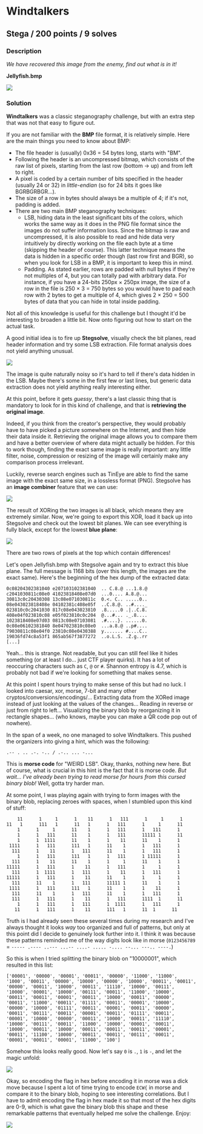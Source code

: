 # Windtalkers

## Stega / 200 points / 9 solves

### Description

*We have recovered this image from the enemy, find out what is in it!*

**Jellyfish.bmp**

![](https://i.imgur.com/PacVejA.jpg)

### Solution

**Windtalkers** was a classic steganography challenge, but with an extra step that was not that easy to figure out.

If you are not familiar with the **BMP** file format, it is relatively simple. Here are the main things you need to know about BMP:

* The file header is (usually) 0x36 = 54 bytes long, starts with "BM".
* Following the header is an uncompressed bitmap, which consists of the raw list of pixels, starting from the last row (bottom -> up) and from left to right.
* A pixel is coded by a certain number of bits specified in the header (usually 24 or 32) in *little-endian* (so for 24 bits it goes like BGRBGRBGR...).
* The size of a row in bytes should always be a multiple of 4; if it's not, padding is added.
* There are two main BMP steganography techniques:
    * LSB, hiding data in the least significant bits of the colors, which works the same way as it does in the PNG file format since the images do not suffer information loss. Since the bitmap is raw and uncompressed, it is also possible to read and hide data very intuitively by directly working on the file each byte at a time (skipping the header of course). This latter technique means the data is hidden in a specific order though (last row first and BGR), so when you look for LSB in a BMP, it is important to keep this in mind.
    * Padding. As stated earlier, rows are padded with null bytes if they're not multiples of 4, but you can totally pad with arbitrary data. For instance, if you have a 24-bits 250px × 250px image, the size of a row in the file is 250 × 3 = 750 bytes so you would have to pad each row with 2 bytes to get a multiple of 4, which gives 2 × 250 = 500 bytes of data that you can hide in total inside padding.

Not all of this knowledge is useful for this challenge but I thought it'd be interesting to broaden a little bit. Now onto figuring out how to start on the actual task.

A good initial idea is to fire up **Stegsolve**, visually check the bit planes, read header information and try some LSB extraction. File format analysis does not yield anything unusual.

![](https://i.imgur.com/DVkYVE1.png)

The image is quite naturally noisy so it's hard to tell if there's data hidden in the LSB. Maybe there's some in the first few or last lines, but generic data extraction does not yield anything really interesting either.

At this point, before it gets *guessy*, there's a last classic thing that is mandatory to look for in this kind of challenge, and that is **retrieving the original image**.

Indeed, if you think from the creator's perspective, they would probably have to have picked a picture somewhere on the Internet, and then hide their data inside it. Retrieving the original image allows you to compare them and have a better overview of where data might actually be hidden. For this to work though, finding the exact same image is really important: any little filter, noise, compression or resizing of the image will certainly make any comparison process irrelevant.

Luckily, reverse search engines such as TinEye are able to find the same image with the exact same size, in a lossless format (PNG). Stegsolve has an **image combiner** feature that we can use:

![](https://i.imgur.com/HulUsvG.png)

The result of XORing the two images is all black, which means they are extremely similar. Now, we're going to export this XOR, load it back up into Stegsolve and check out the lowest bit planes. We can see everything is fully black, except for the lowest **blue plane**:

![](https://i.imgur.com/60D1upv.png)

There are two rows of pixels at the top which contain differences!

Let's open Jellyfish.bmp with Stegsolve again and try to extract this blue plane. The full message is 1168 bits (over this length, the images are the exact same). Here's the beginning of the hex dump of the extracted data:

```=
0c08204302381040 e207103102381040  .. C.8.@ ...1.8.@
c2041030811c08e0 41023818408e07d0  ...0.... A.8.@...
30813c0c20430308 13c08e071030811c  0.<. C.. .....0..
08e043023818408e 04102381c408e05f  ..C.8.@. ..#...._
023810c0c2041030 817c08e043023810  .8.....0 .|..C.8.
408e04f023810c08 e05f023810c0c204  @...#... ._.8....
1023818408e07d03 0813c08e07103081  .#....}. ......0.
0c08e06102381840 8e047023810c08e0  ...a.8.@ ..p#....
79030811c08e04f0 23810c08e0430388  y....... #....C..
19036fd74c8a53f1 865ab567f3877272  ..o.L.S. .Z.g..rr
[...]
```

Yeah... this is strange. Not readable, but you can still feel like it hides something (or at least I do... just CTF player quirks). It has a lot of reoccuring characters such as `C`, `@` or `#`. Shannon entropy is 4.7, which is probably not bad if we're looking for something that makes sense.

At this point I spent hours trying to make sense of this but had no luck. I looked into caesar, xor, morse, 7-bit and many other cryptos/conversions/encodings/... Extracting data from the XORed image instead of just looking at the values of the changes... Reading in reverse or just from right to left... Visualizing the binary blob by reorganizing it in rectangle shapes... (who knows, maybe you can make a QR code pop out of nowhere).

In the span of a week, no one managed to solve Windtalkers. This pushed the organizers into giving a hint, which was the following:

```
.-- . .. .-. -.. / .-.. ... -...
```

This is **morse code** for "WEIRD LSB". Okay, thanks, nothing new here. But of course, what is crucial in this hint is the fact that it is morse code. *But wait... I've already been trying to read morse for hours from this cursed binary blob!* Well, gotta try harder man.

At some point, I was playing again with trying to form images with the binary blob, replacing zeroes with spaces, when I stumbled upon this kind of stuff:

```
    11      1     1      1    11      1   111      1     1      1
11   1      111   1      11   1      1   111      1     1      11
    1      1     1      11    1      1   111      1   111      1 
    1      1   111      11    1      1   111      11111 1      11
    1      1  1111      11    1      1    11      11    1      1 
 1111      1   111      111   1      11    1      1   111      1 
  111      1    11      1   111      11    1      1   111      1 
    1      1   111      111   1      1   111      1 11111      1 
  111      1    11      11    1      1     1      11    1      1 
11111      1   111      1    11      1   111      1     1      1 
  111      1  1111      1   111      1    11      1   111      1 
11111      1   111      1    11      11    1      1     1      1 
  111      11    1      1   111      11111 1      11    1      1 
 1111      1   111      111   1      11    1      1    11      1 
  111      11    1      1   111      11    1      1   111      1 
  111      1   111      1    11      1   111      1111  1      11
    1      1   111      1   111      1  1111      1   111      1 
   11      1   111      1    11      111   1      11  1      11  
```

Truth is I had already seen these several times during my research and I've always thought it looks *way* too organized and full of patterns, but only at this point did I decide to genuinely look further into it. I think it was because these patterns reminded me of the way digits look like in morse (`0123456789` = `----- .---- ..--- ...-- ....- ..... -.... --... ---.. ----.`)

So this is when I tried splitting the binary blob on "10000001", which resulted in this list:

```
['00001', '00000', '00001', '00011', '00000', '11000', '11000', '1000', '00011', '00000', '10000', '00000', '10000', '00011', '00011', '00000', '00011', '10000', '00011', '11110', '10000', '00111', '10000', '00001', '10000', '00111', '00011', '11000', '10000', '00011', '00011', '00001', '00011', '10000', '00011', '00000', '00011', '11000', '00011', '01111', '00011', '00001', '10000', '00000', '10000', '01111', '00011', '00001', '00011', '00000', '00011', '00111', '00011', '00001', '00011', '01111', '00011', '00001', '10000', '00000', '00011', '10000', '00011', '11110', '10000', '00111', '00011', '11000', '10000', '00001', '00011', '10000', '00011', '10000', '00011', '00011', '00011', '00001', '00011', '11100', '10000', '00011', '00011', '00111', '00011', '00001', '00011', '00001', '11000', '100']
```

Somehow this looks really good. Now let's say `0` is `.`, `1` is `-`, and let the magic unfold:

![](https://i.imgur.com/IKK9rKM.png)

Okay, so encoding the flag in hex before encoding it in morse was a dick move because I spent a lot of time trying to encode `ECW{` in morse and compare it to the binary blob, hoping to see interesting correlations. But I have to admit encoding the flag in hex made it so that most of the hex digits are 0-9, which is what gave the binary blob this shape and these remarkable patterns that eventually helped me solve the challenge. Enjoy:

![](https://i.imgur.com/EN7FsE6.png)

